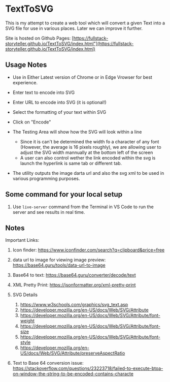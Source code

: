 # TextToSVG

This is my attempt to create a web tool which will convert a given Text into a SVG file for use in various places. Later we can improve it further.

Site is hosted on Github Pages: [https://fullstack-storyteller.github.io/TextToSVG/index.html"](https://fullstack-storyteller.github.io/TextToSVG/index.html)

## Usage Notes

- Use in Either Latest version of Chrome or in Edge Vrowser for best experience.
- Enter text to encode into SVG
- Enter URL to encode into SVG (it is optional!)
- Select the formatting of your text within SVG
- Click on "Encode"
- The Testing Area will show how the SVG will look within a line

  - Since it is can't be determined the width fo a character of any font (However, the average is 16 pixels roughly), we are allowing user to adjust the SVG width mannually at the bottom left of the screen
  - A user can also control wether the link encoded within the svg is launch the hyperlink is same tab or different tab.

- The utility outputs the image darta url and also the svg xml to be used in various programming purposes.

## Some command for your local setup

1. Use `live-server` command from the Terminal in VS Code to run the server and see results in real time.

## Notes

Important Links:

1. Icon finder: https://www.iconfinder.com/search?q=clipboard&price=free
2. data url to image for viewing image preview: https://base64.guru/tools/data-url-to-image
3. Base64 to text: https://base64.guru/converter/decode/text
4. XML Pretty Print: https://jsonformatter.org/xml-pretty-print
5. SVG Details

   1. https://www.w3schools.com/graphics/svg_text.asp
   2. https://developer.mozilla.org/en-US/docs/Web/SVG/Attribute
   3. https://developer.mozilla.org/en-US/docs/Web/SVG/Attribute/font-weight
   4. https://developer.mozilla.org/en-US/docs/Web/SVG/Attribute/font-size
   5. https://developer.mozilla.org/en-US/docs/Web/SVG/Attribute/font-style
   6. https://developer.mozilla.org/en-US/docs/Web/SVG/Attribute/preserveAspectRatio

6. Text to Base 64 conversion issue: https://stackoverflow.com/questions/23223718/failed-to-execute-btoa-on-window-the-string-to-be-encoded-contains-characte
